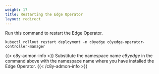 ```yaml
---
weight: 17
title: Restarting the Edge Operator
layout: redirect
---
```


Run this command to restart the Edge Operator.

```shell
kubectl rollout restart deployment -n c8yedge c8yedge-operator-controller-manager
```
{{< c8y-admon-info >}}
Substitute the namespace name *c8yedge* in the command above with the namespace name where you have installed the Edge Operator.
{{< /c8y-admon-info >}}
